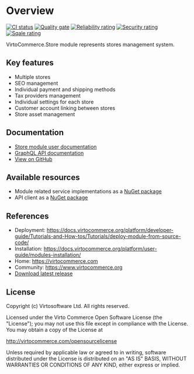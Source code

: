 # Overview

[![CI status](https://github.com/VirtoCommerce/vc-module-store/workflows/Module%20CI/badge.svg?branch=dev)](https://github.com/VirtoCommerce/vc-module-store/actions?query=workflow%3A"Module+CI") [![Quality gate](https://sonarcloud.io/api/project_badges/measure?project=VirtoCommerce_vc-module-store&metric=alert_status&branch=dev)](https://sonarcloud.io/dashboard?id=VirtoCommerce_vc-module-store) [![Reliability rating](https://sonarcloud.io/api/project_badges/measure?project=VirtoCommerce_vc-module-store&metric=reliability_rating&branch=dev)](https://sonarcloud.io/dashboard?id=VirtoCommerce_vc-module-store) [![Security rating](https://sonarcloud.io/api/project_badges/measure?project=VirtoCommerce_vc-module-store&metric=security_rating&branch=dev)](https://sonarcloud.io/dashboard?id=VirtoCommerce_vc-module-store) [![Sqale rating](https://sonarcloud.io/api/project_badges/measure?project=VirtoCommerce_vc-module-store&metric=sqale_rating&branch=dev)](https://sonarcloud.io/dashboard?id=VirtoCommerce_vc-module-store)

VirtoCommerce.Store module represents stores management system.

## Key features

* Multiple stores
* SEO management
* Individual payment and shipping methods
* Tax providers management
* Individual settings for each store
* Customer account linking between stores
* Store asset management

## Documentation

* [Store module user documentation](https://docs.virtocommerce.org/platform/user-guide/store/overview/)
* [GraphQL API documentation](https://docs.virtocommerce.org/platform/developer-guide/GraphQL-Storefront-API-Reference-xAPI/Store/overview/)
* [View on GitHub](https://github.com/VirtoCommerce/vc-module-store)

## Available resources

* Module related service implementations as a <a href="https://www.nuget.org/packages/VirtoCommerce.StoreModule.Data" target="_blank">NuGet package</a>
* API client as a <a href="https://www.nuget.org/packages/VirtoCommerce.StoreModule.Client" target="_blank">NuGet package</a>

## References

* Deployment: https://docs.virtocommerce.org/platform/developer-guide/Tutorials-and-How-tos/Tutorials/deploy-module-from-source-code/
* Installation: https://docs.virtocommerce.org/platform/user-guide/modules-installation/
* Home: https://virtocommerce.com
* Community: https://www.virtocommerce.org
* [Download latest release](https://github.com/VirtoCommerce/vc-module-store/releases/latest)

## License

Copyright (c) Virtosoftware Ltd.  All rights reserved.

Licensed under the Virto Commerce Open Software License (the "License"); you
may not use this file except in compliance with the License. You may
obtain a copy of the License at

http://virtocommerce.com/opensourcelicense

Unless required by applicable law or agreed to in writing, software
distributed under the License is distributed on an "AS IS" BASIS,
WITHOUT WARRANTIES OR CONDITIONS OF ANY KIND, either express or
implied.
